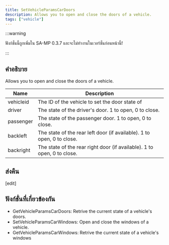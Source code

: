 ```yaml
---
title: SetVehicleParamsCarDoors
description: Allows you to open and close the doors of a vehicle.
tags: ["vehicle"]
---
```


:::warning

ฟังก์ชั่นนี้ถูกเพิ่มใน SA-MP 0.3.7 และจะไม่ทำงานในเวอร์ชั่นก่อนหน้านี้!

:::

## คำอธิบาย

Allows you to open and close the doors of a vehicle.

| Name      | Description                                                             |
| --------- | ----------------------------------------------------------------------- |
| vehicleid | The ID of the vehicle to set the door state of                          |
| driver    | The state of the driver's door. 1 to open, 0 to close.                  |
| passenger | The state of the passenger door. 1 to open, 0 to close.                 |
| backleft  | The state of the rear left door (if available). 1 to open, 0 to close.  |
| backright | The state of the rear right door (if available). 1 to open, 0 to close. |

## ส่งคืน

[edit]

## ฟังก์ชั่นที่เกี่ยวข้องกัน

- GetVehicleParamsCarDoors: Retrive the current state of a vehicle's doors.
- SetVehicleParamsCarWindows: Open and close the windows of a vehicle.
- GetVehicleParamsCarWindows: Retrive the current state of a vehicle's windows
